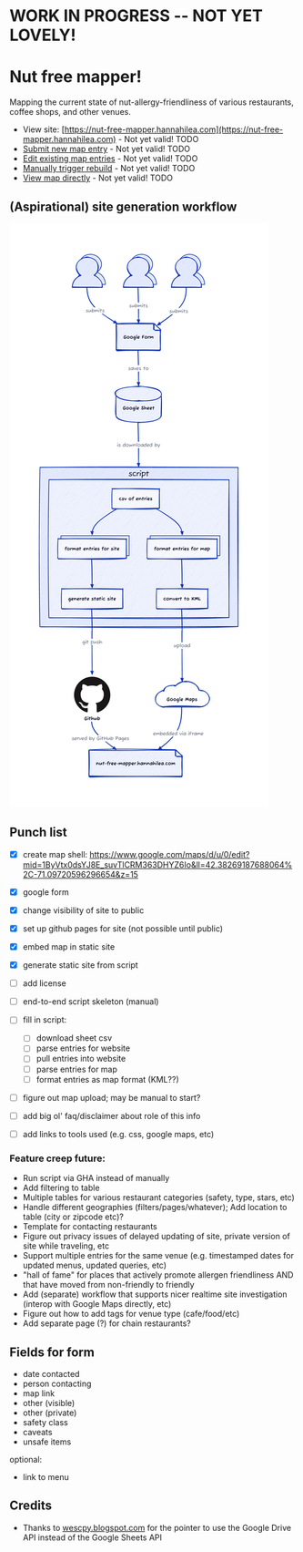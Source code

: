 # WORK IN PROGRESS -- NOT YET LOVELY!

# Nut free mapper! 

Mapping the current state of nut-allergy-friendliness of various restaurants, coffee shops, and other venues. 

- View site: [https://nut-free-mapper.hannahilea.com](https://nut-free-mapper.hannahilea.com) - Not yet valid! TODO
- [Submit new map entry](TODO) - Not yet valid! TODO
- [Edit existing map entries](TODO-link-to-google-form) - Not yet valid! TODO
- [Manually trigger rebuild](TODO) - Not yet valid! TODO
- [View map directly](TODO) - Not yet valid! TODO

## (Aspirational) site generation workflow
![](./assets/workflow-plot.png)


## Punch list
- [x] create map shell: https://www.google.com/maps/d/u/0/edit?mid=1ByVtx0dsYJ8E_suvTlCRM363DHYZ6Io&ll=42.38269187688064%2C-71.09720596296654&z=15
- [x] google form
- [x] change visibility of site to public
- [x] set up github pages for site (not possible until public)
- [x] embed map in static site
- [x] generate static site from script
- [ ] add license
- [ ] end-to-end script skeleton (manual)
- [ ] fill in script:
  - [ ] download sheet csv 
  - [ ] parse entries for website
  - [ ] pull entries into website
  - [ ] parse entries for map
  - [ ] format entries as map format (KML??)
- [ ] figure out map upload; may be manual to start?
- [ ] add big ol' faq/disclaimer about role of this info
- [ ] add links to tools used (e.g. css, google maps, etc)


### Feature creep future:
- Run script via GHA instead of manually
- Add filtering to table
- Multiple tables for various restaurant categories (safety, type, stars, etc)
- Handle different geographies (filters/pages/whatever); Add location to table (city or zipcode etc)?
- Template for contacting restaurants
- Figure out privacy issues of delayed updating of site, private version of site while traveling, etc
- Support multiple entries for the same venue (e.g. timestamped dates for updated menus, updated queries, etc)
- "hall of fame" for places that actively promote allergen friendliness AND that have moved from non-friendly to friendly
- Add (separate) workflow that supports nicer realtime site investigation (interop with Google Maps directly, etc)
- Figure out how to add tags for venue type (cafe/food/etc)
- Add separate page (?) for chain restaurants?


## Fields for form 
- date contacted
- person contacting
- map link
- other (visible)
- other (private)
- safety class
- caveats 
- unsafe items

optional:
- link to menu

## Credits
- Thanks to [wescpy.blogspot.com](https://wescpy.blogspot.com/2016/07/exporting-google-sheet--as-csv.html) for the pointer to use the Google Drive API instead of the Google Sheets API
